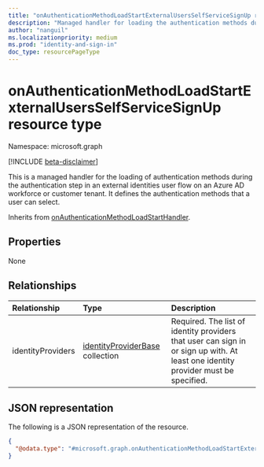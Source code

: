```yaml
---
title: "onAuthenticationMethodLoadStartExternalUsersSelfServiceSignUp resource type"
description: "Managed handler for loading the authentication methods during the authentication step in an external identities user flow."
author: "nanguil"
ms.localizationpriority: medium
ms.prod: "identity-and-sign-in"
doc_type: resourcePageType
---
```


# onAuthenticationMethodLoadStartExternalUsersSelfServiceSignUp resource type

Namespace: microsoft.graph

[!INCLUDE [beta-disclaimer](../../includes/beta-disclaimer.md)]

This is a managed handler for the loading of authentication methods during the authentication step in an external identities user flow on an Azure AD workforce or customer tenant. It defines the authentication methods that a user can select.

Inherits from [onAuthenticationMethodLoadStartHandler](../resources/onauthenticationmethodloadstarthandler.md).

## Properties
None

## Relationships
|Relationship|Type|Description|
|:---|:---|:---|
|identityProviders|[identityProviderBase](../resources/identityproviderbase.md) collection|Required. The list of identity providers that user can sign in or sign up with. At least one identity provider must be specified.|

## JSON representation
The following is a JSON representation of the resource.
<!-- {
  "blockType": "resource",
  "@odata.type": "microsoft.graph.onAuthenticationMethodLoadStartExternalUsersSelfServiceSignUp"
}
-->
``` json
{
  "@odata.type": "#microsoft.graph.onAuthenticationMethodLoadStartExternalUsersSelfServiceSignUp"
}
```

